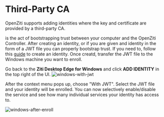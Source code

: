 # Third-Party CA

OpenZiti supports adding identities where the key and certificate are provided by a third-party CA.

is the act of bootstrapping trust between your computer and the OpenZiti Controller.
After creating an identity, or if you are given and identity in the form of a JWT file you can properly
bootstrap trust. If you need to, follow this [guide](/docs/learn/core-concepts/identities/creating) to
create an identity. Once creatd, transfer the JWT file to the Windows machine you want to enroll.

Go back to the **Ziti Desktop Edge for Windows** and click **ADD IDENTITY** in the top right of the UI.
![windows-with-jwt](/img/clients/windows-with-jwt.png)

After the context menu pops up, choose "With JWT". Select the JWT file and your identity will be enrolled.
You can now selectively enable/disable the service and see how many individual services your identity has access to.

![windows-after-enroll](/img/clients/windows-after-enroll.png)
